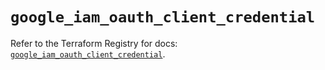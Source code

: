 # `google_iam_oauth_client_credential`

Refer to the Terraform Registry for docs: [`google_iam_oauth_client_credential`](https://registry.terraform.io/providers/hashicorp/google/6.49.1/docs/resources/iam_oauth_client_credential).
